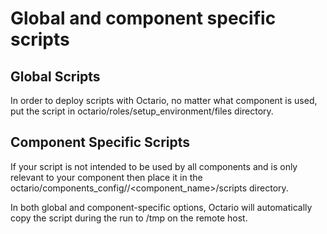 # Global and component specific scripts

## Global Scripts

In order to deploy scripts with Octario, no matter what component is used,
put the script in octario/roles/setup_environment/files directory.

## Component Specific Scripts

If your script is not intended to be used by all components and is only relevant
to your component then place it in the octario/components_config/<version>/<component_name>/scripts
directory.


In both global and component-specific options, Octario will automatically copy the
script during the run to /tmp on the remote host.
